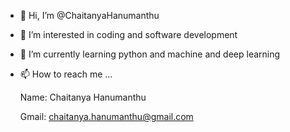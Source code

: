 - 👋 Hi, I’m @ChaitanyaHanumanthu
- 👀 I’m interested in coding and software development
- 🌱 I’m currently learning python and machine and deep learning
- 📫 How to reach me ...


    <!-- I am Chaitanya Hanumanthu, currently doing my B-tech 3rd year on Computer science and engineering at Ap IIIT University Nuzvid.      -->
    Name: Chaitanya Hanumanthu         
                                                                                                    
    Gmail: chaitanya.hanumanthu@gmail.com
    


<!---
ChaitanyaHanumanthu/ChaitanyaHanumanthu is a ✨ special ✨ repository because its `README.md` (this file) appears on your GitHub profile.
You can click the Preview link to take a look at your changes.
--->
